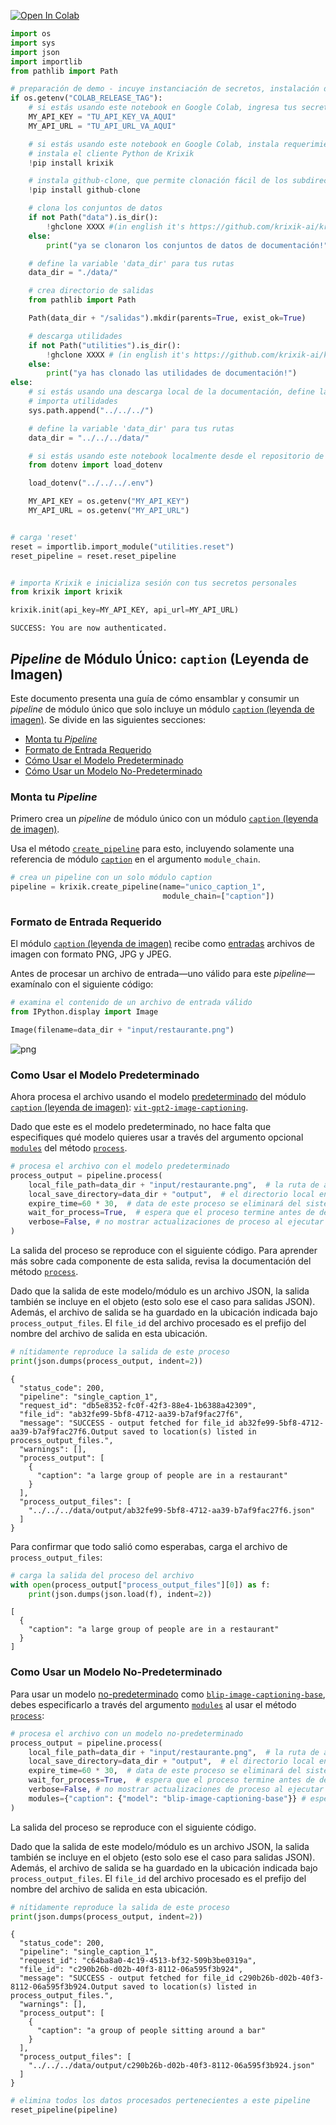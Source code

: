 <a href="https://colab.research.google.com/github/krixik-ai/krixik-docs/blob/main/docs/examples/single_module_pipelines/single_caption.ipynb" target="_parent"><img src="https://colab.research.google.com/assets/colab-badge.svg" alt="Open In Colab"/></a>


```python
import os
import sys
import json
import importlib
from pathlib import Path

# preparación de demo - incuye instanciación de secretos, instalación de requerimientos, y definición de rutas
if os.getenv("COLAB_RELEASE_TAG"):
    # si estás usando este notebook en Google Colab, ingresa tus secretos acá
    MY_API_KEY = "TU_API_KEY_VA_AQUI"
    MY_API_URL = "TU_API_URL_VA_AQUI"

    # si estás usando este notebook en Google Colab, instala requerimientos y descarga los subdirectorios requeridos
    # instala el cliente Python de Krixik
    !pip install krixik

    # instala github-clone, que permite clonación fácil de los subdirectorios del repositorio de documentación XXX
    !pip install github-clone

    # clona los conjuntos de datos
    if not Path("data").is_dir():
        !ghclone XXXX #(in english it's https://github.com/krixik-ai/krixik-docs/tree/main/data)
    else:
        print("ya se clonaron los conjuntos de datos de documentación!")

    # define la variable 'data_dir' para tus rutas
    data_dir = "./data/"

    # crea directorio de salidas
    from pathlib import Path

    Path(data_dir + "/salidas").mkdir(parents=True, exist_ok=True)

    # descarga utilidades
    if not Path("utilities").is_dir():
        !ghclone XXXX # (in english it's https://github.com/krixik-ai/krixik-docs/tree/main/utilities)
    else:
        print("ya has clonado las utilidades de documentación!")
else:
    # si estás usando una descarga local de la documentación, define las rutas relativas a la estructura local de la documentación
    # importa utilidades
    sys.path.append("../../../")

    # define la variable 'data_dir' para tus rutas
    data_dir = "../../../data/"

    # si estás usando este notebook localmente desde el repositorio de documentación Krixik, carga tus secretos de un archivo .env ubicado en la base del repositorio de documentación
    from dotenv import load_dotenv

    load_dotenv("../../../.env")

    MY_API_KEY = os.getenv("MY_API_KEY")
    MY_API_URL = os.getenv("MY_API_URL")


# carga 'reset'
reset = importlib.import_module("utilities.reset")
reset_pipeline = reset.reset_pipeline


# importa Krixik e inicializa sesión con tus secretos personales
from krixik import krixik

krixik.init(api_key=MY_API_KEY, api_url=MY_API_URL)
```

    SUCCESS: You are now authenticated.


## *Pipeline* de Módulo Único: `caption` (Leyenda de Imagen)

Este documento presenta una guía de cómo ensamblar y consumir un *pipeline* de módulo único que solo incluye un módulo [`caption` (leyenda de imagen)](../../modulos/modulos_ia/modulo_caption_leyenda_de_imagen.md). Se divide en las siguientes secciones:

- [Monta tu *Pipeline*](#monta-tu-pipeline)
- [Formato de Entrada Requerido](#formato-de-entrada-requerido)
- [Cómo Usar el Modelo Predeterminado](#como-usar-el-modelo-predeterminado)
- [Cómo Usar un Modelo No-Predeterminado](#como-usar-un-modelo-no-predeterminado)

### Monta tu *Pipeline*

Primero crea un *pipeline* de módulo único con un módulo [`caption` (leyenda de imagen)](../../modulos/modulos_ia/modulo_caption_leyenda_de_imagen.md).

Usa el método [`create_pipeline`](../../sistema/creacion_de_pipelines/creacion_de_pipelines.md) para esto, incluyendo solamente una referencia de módulo [`caption`](../../modulos/modulos_ia/modulo_caption_leyenda_de_imagen.md) en el argumento `module_chain`.


```python
# crea un pipeline con un solo módulo caption
pipeline = krixik.create_pipeline(name="unico_caption_1",
                                  module_chain=["caption"])
```

### Formato de Entrada Requerido

El módulo [`caption` (leyenda de imagen)](../../modulos/modulos_ia/modulo_caption_leyenda_de_imagen.md) recibe como [entradas](../../modulos/modulos_ia/modulo_caption_leyenda_de_imagen.md#entradas-y-salidas-del-modulo-caption) archivos de imagen con formato PNG, JPG y JPEG.

Antes de procesar un archivo de entrada—uno válido para este *pipeline*—examínalo con el siguiente código:


```python
# examina el contenido de un archivo de entrada válido
from IPython.display import Image

Image(filename=data_dir + "input/restaurante.png")
```




    
![png](unico_caption_leyenda_de_imagen_files/unico_caption_leyenda_de_imagen_6_0.png)
    



### Como Usar el Modelo Predeterminado

Ahora procesa el archivo usando el modelo [predeterminado](../../modulos/modulos_ia/modulo_caption_leyenda_de_imagen.md#modelos-disponibles-en-el-modulo-caption) del módulo [`caption` (leyenda de imagen)](../../modulos/modulos_ia/modulo_caption_leyenda_de_imagen.md): [`vit-gpt2-image-captioning`](https://huggingface.co/nlpconnect/vit-gpt2-image-captioning).

Dado que este es el modelo predeterminado, no hace falta que especifiques qué modelo quieres usar a través del argumento opcional [`modules`](../../sistema/parametros_y_procesar_archivos_a_traves_de_pipelines/metodo_process_procesar.md#seleccion-de-modelo-por-medio-del-argumento-modules) del método [`process`](../../sistema/parametros_y_procesar_archivos_a_traves_de_pipelines/metodo_process_procesar.md).


```python
# procesa el archivo con el modelo predeterminado
process_output = pipeline.process(
    local_file_path=data_dir + "input/restaurante.png",  # la ruta de archivo inicial en la que yace el archivo de entrada
    local_save_directory=data_dir + "output",  # el directorio local en el que se guardará el archivo de salida
    expire_time=60 * 30,  # data de este proceso se eliminará del sistema Krixik en 30 minutos
    wait_for_process=True,  # espera que el proceso termine antes de devolver control del IDE al usuario
    verbose=False, # no mostrar actualizaciones de proceso al ejecutar el código
)
```

La salida del proceso se reproduce con el siguiente código. Para aprender más sobre cada componente de esta salida, revisa la documentación del método [`process`](../../sistema/parametros_y_procesar_archivos_a_traves_de_pipelines/metodo_process_procesar.md).

Dado que la salida de este modelo/módulo es un archivo JSON, la salida también se incluye en el objeto (esto solo ese el caso para salidas JSON). Además, el archivo de salida se ha guardado en la ubicación indicada bajo `process_output_files`. El `file_id` del archivo procesado es el prefijo del nombre del archivo de salida en esta ubicación.


```python
# nítidamente reproduce la salida de este proceso
print(json.dumps(process_output, indent=2))
```

    {
      "status_code": 200,
      "pipeline": "single_caption_1",
      "request_id": "db5e8352-fc0f-42f3-88e4-1b6388a42309",
      "file_id": "ab32fe99-5bf8-4712-aa39-b7af9fac27f6",
      "message": "SUCCESS - output fetched for file_id ab32fe99-5bf8-4712-aa39-b7af9fac27f6.Output saved to location(s) listed in process_output_files.",
      "warnings": [],
      "process_output": [
        {
          "caption": "a large group of people are in a restaurant"
        }
      ],
      "process_output_files": [
        "../../../data/output/ab32fe99-5bf8-4712-aa39-b7af9fac27f6.json"
      ]
    }


Para confirmar que todo salió como esperabas, carga el archivo de `process_output_files`:


```python
# carga la salida del proceso del archivo
with open(process_output["process_output_files"][0]) as f:
    print(json.dumps(json.load(f), indent=2))
```

    [
      {
        "caption": "a large group of people are in a restaurant"
      }
    ]


### Como Usar un Modelo No-Predeterminado

Para usar un modelo [no-predeterminado](../../modulos/modulos_ia/modulo_caption_leyenda_de_imagen.md#modelos-disponibles-en-el-modulo-caption) como [`blip-image-captioning-base`](https://huggingface.co/Salesforce/blip-image-captioning-base), debes especificarlo a través del argumento [`modules`](../../sistema/parametros_y_procesar_archivos_a_traves_de_pipelines/metodo_process_procesar.md#seleccion-de-modelo-por-medio-del-argumento-modules) al usar el método [`process`](../../sistema/parametros_y_procesar_archivos_a_traves_de_pipelines/metodo_process_procesar.md):


```python
# procesa el archivo con un modelo no-predeterminado
process_output = pipeline.process(
    local_file_path=data_dir + "input/restaurante.png",  # la ruta de archivo inicial en la que yace el archivo de entrada
    local_save_directory=data_dir + "output",  # el directorio local en el que se guardará el archivo de salida
    expire_time=60 * 30,  # data de este proceso se eliminará del sistema Krixik en 30 minutos
    wait_for_process=True,  # espera que el proceso termine antes de devolver control del IDE al usuario
    verbose=False, # no mostrar actualizaciones de proceso al ejecutar el código
    modules={"caption": {"model": "blip-image-captioning-base"}} # especifica un modelo no-predeterminado para este proceso
)
```

La salida del proceso se reproduce con el siguiente código.

Dado que la salida de este modelo/módulo es un archivo JSON, la salida también se incluye en el objeto (esto solo ese el caso para salidas JSON). Además, el archivo de salida se ha guardado en la ubicación indicada bajo `process_output_files`. El `file_id` del archivo procesado es el prefijo del nombre del archivo de salida en esta ubicación.


```python
# nítidamente reproduce la salida de este proceso
print(json.dumps(process_output, indent=2))
```

    {
      "status_code": 200,
      "pipeline": "single_caption_1",
      "request_id": "c64ba8a0-4c19-4513-bf32-509b3be0319a",
      "file_id": "c290b26b-d02b-40f3-8112-06a595f3b924",
      "message": "SUCCESS - output fetched for file_id c290b26b-d02b-40f3-8112-06a595f3b924.Output saved to location(s) listed in process_output_files.",
      "warnings": [],
      "process_output": [
        {
          "caption": "a group of people sitting around a bar"
        }
      ],
      "process_output_files": [
        "../../../data/output/c290b26b-d02b-40f3-8112-06a595f3b924.json"
      ]
    }



```python
# elimina todos los datos procesados pertenecientes a este pipeline
reset_pipeline(pipeline)
```
